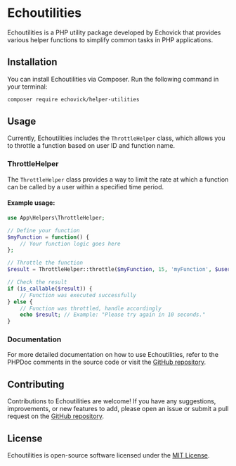 # Echoutilities

Echoutilities is a PHP utility package developed by Echovick that provides various helper functions to simplify common tasks in PHP applications.

## Installation

You can install Echoutilities via Composer. Run the following command in your terminal:

```bash
composer require echovick/helper-utilities
```

## Usage

Currently, Echoutilities includes the `ThrottleHelper` class, which allows you to throttle a function based on user ID and function name.

### ThrottleHelper

The `ThrottleHelper` class provides a way to limit the rate at which a function can be called by a user within a specified time period.

#### Example usage:

```php
use App\Helpers\ThrottleHelper;

// Define your function
$myFunction = function() {
    // Your function logic goes here
};

// Throttle the function
$result = ThrottleHelper::throttle($myFunction, 15, 'myFunction', $userId);

// Check the result
if (is_callable($result)) {
    // Function was executed successfully
} else {
    // Function was throttled, handle accordingly
    echo $result; // Example: "Please try again in 10 seconds."
}
```

### Documentation

For more detailed documentation on how to use Echoutilities, refer to the PHPDoc comments in the source code or visit the [GitHub repository](https://github.com/echovick/echoutilities).

## Contributing

Contributions to Echoutilities are welcome! If you have any suggestions, improvements, or new features to add, please open an issue or submit a pull request on the [GitHub repository](https://github.com/echovick/echoutilities).

## License

Echoutilities is open-source software licensed under the [MIT License](LICENSE).
```